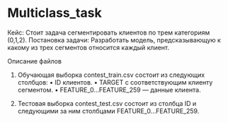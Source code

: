 # Multiclass_task

Кейс:
Стоит задача сегментировать клиентов по трем категориям (0,1,2).
Постановка задачи:
Разработать модель, предсказывающую к какому из трех сегментов относится каждый клиент.

Описание файлов
1.	Обучающая выборка contest_train.csv состоит из следующих столбцов:
•	ID клиентов.
•	TARGET с соответствующим клиенту сегментом. 
•	FEATURE_0…FEATURE_259 — данные клиента.

2.	Тестовая выборка contest_test.csv состоит из столбца ID и следующими за ним столбцами FEATURE_0…FEATURE_259.

